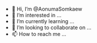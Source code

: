 - 👋 Hi, I’m @AonumaSomkaew
- 👀 I’m interested in ...
- 🌱 I’m currently learning ...
- 💞️ I’m looking to collaborate on ...
- 📫 How to reach me ...

<!---
AonumaSomkaew/AonumaSomkaew is a ✨ special ✨ repository because its `README.md` (this file) appears on your GitHub profile.
You can click the Preview link to take a look at your changes.
--->
